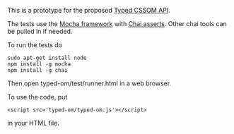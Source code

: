 This is a prototype for the proposed [Typed CSSOM API](https://drafts.css-houdini.org/css-typed-om-1/).

The tests use the [Mocha framework](https://mochajs.org/) with [Chai asserts](http://chaijs.com/api/assert/). Other chai tools can be pulled in if needed.

To run the tests do
```
sudo apt-get install node
npm install -g mocha
npm install -g chai
```
Then open typed-om/test/runner.html in a web browser.

To use the code, put
```
<script src='typed-om/typed-om.js'></script>
```
in your HTML file.

